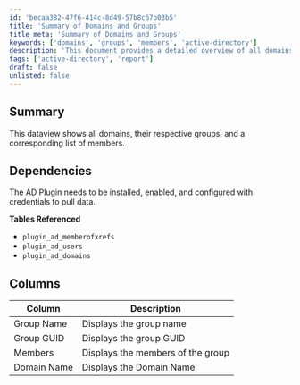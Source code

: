 ```yaml
---
id: 'becaa382-47f6-414c-8d49-57b8c67b03b5'
title: 'Summary of Domains and Groups'
title_meta: 'Summary of Domains and Groups'
keywords: ['domains', 'groups', 'members', 'active-directory']
description: 'This document provides a detailed overview of all domains, their respective groups, and the corresponding list of members. It outlines the dependencies required for data retrieval and describes the structure of the data presented in the dataview.'
tags: ['active-directory', 'report']
draft: false
unlisted: false
---
```


## Summary

This dataview shows all domains, their respective groups, and a corresponding list of members.

## Dependencies

The AD Plugin needs to be installed, enabled, and configured with credentials to pull data.

**Tables Referenced**  
- `plugin_ad_memberofxrefs`  
- `plugin_ad_users`  
- `plugin_ad_domains`  

## Columns

| Column        | Description                         |
|---------------|-------------------------------------|
| Group Name    | Displays the group name             |
| Group GUID    | Displays the group GUID             |
| Members       | Displays the members of the group    |
| Domain Name   | Displays the Domain Name            |
